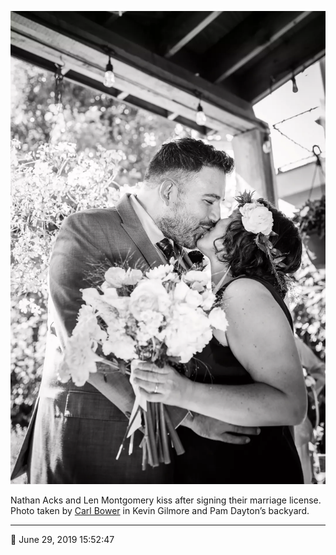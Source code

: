 ![Nathan Acks and Len Montgomery kiss](assets/d342a72a40659dda68aa974a7fded073.webp)

Nathan Acks and Len Montgomery kiss after signing their marriage license. Photo taken by [Carl Bower](http://carlbowerphotos.com/) in Kevin Gilmore and Pam Dayton’s backyard.

- - - -

📅 June 29, 2019 15:52:47

